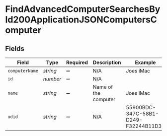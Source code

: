 # FindAdvancedComputerSearchesById200ApplicationJSONComputersComputer


## Fields

| Field                                | Type                                 | Required                             | Description                          | Example                              |
| ------------------------------------ | ------------------------------------ | ------------------------------------ | ------------------------------------ | ------------------------------------ |
| `computerName`                       | *string*                             | :heavy_minus_sign:                   | N/A                                  | Joes iMac                            |
| `id`                                 | *number*                             | :heavy_minus_sign:                   | N/A                                  |                                      |
| `name`                               | *string*                             | :heavy_minus_sign:                   | Name of the computer                 | Joes iMac                            |
| `udid`                               | *string*                             | :heavy_minus_sign:                   | N/A                                  | 55900BDC-347C-58B1-D249-F32244B11D30 |